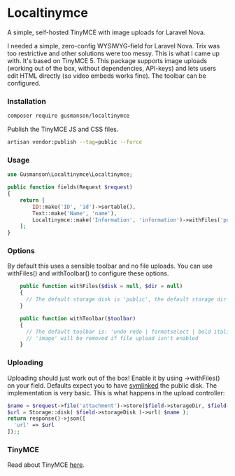 # Localtinymce
A simple, self-hosted TinyMCE with image uploads for Laravel Nova.

I needed a simple, zero-config WYSIWYG-field for Laravel Nova. Trix was too restrictive and other solutions were too messy. This is what I came up with. It's based on TinyMCE 5. This package supports image uploads (working out of the box, without dependencies, API-keys) and lets users edit HTML directly (so video embeds works fine). The toolbar can be configured.

### Installation

```bash
composer require gusmanson/localtinymce
```

Publish the TinyMCE JS and CSS files.

```bash
artisan vendor:publish --tag=public --force
```

### Usage

```php
use Gusmanson\Localtinymce\Localtinymce;
```
```php
public function fields(Request $request)
{
    return [
        ID::make('ID', 'id')->sortable(),
        Text::make('Name', 'name'),
        Localtinymce::make('Information', 'information')->withFiles('public');
    ];
}
```

### Options

By default this uses a sensible toolbar and no file uploads.
You can use withFiles() and withToolbar() to configure these options.

```php
    public function withFiles($disk = null, $dir = null)
    {
      // The default storage disk is 'public', the default storage dir is 'uploads'.
    }

    public function withToolbar($toolbar)
    {
      // The default toolbar is: 'undo redo | formatselect | bold italic backcolor | alignleft aligncenter alignright alignjustify | bullist numlist outdent indent | removeformat | link image code'
      // 'image' will be removed if file upload isn't enabled
    }
```

### Uploading

Uploading should just work out of the box! Enable it by using ->withFiles() on your field. Defaults expect you to have [symlinked](https://laravel.com/docs/8.x/filesystem#the-public-disk) the public disk. The implementation is very basic. This is what  happens in the upload controller:

```php
$name = $request->file('attachment')->store($field->storageDir, $field->storageDisk);
$url = Storage::disk( $field->storageDisk )->url( $name );
return response()->json([
  'url' => $url
]);;
```

### TinyMCE

Read about TinyMCE [here](https://www.tiny.cloud/).
